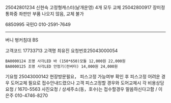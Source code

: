 25042801234 신현숙  고정형캐스터(낱개운영)  4개 모두 교체 
25042800917 장미정 통화중 좌판만 부품 나오지 않음, 교체 불가

6850995 국민O 010-2591-7649

---

버니 벙커침대 BS

고객코드 17733713
고객명 최유진
요청번호25043000054
```
BA0000124 조명 사각LED 바 (150*650)모듈 12,000원 22,000원
BA0000125 조명 사각LED 안정기(컨버터) 14,000원 24,000원
```



기요청 25043000142 현장방문필요， 피스고정 가능여부 확인 후 피스고정 어려운 경우 도어교체 필요로 접수안내드렸으나 고객 피스고정할 경우와 도어교체시 각 비용상담요청 / 1670-5563 사진요청 / 상세주소(동，호수)는 접수할경우 말씀하신다고함 / 이은주 010-4746-8270